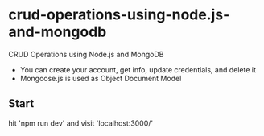 # crud-operations-using-node.js-and-mongodb

CRUD Operations using Node.js and MongoDB
* You can create your account, get info, update credentials, and delete it
* Mongoose.js is used as Object Document Model

## Start

hit 'npm run dev' and visit 'localhost:3000/'
